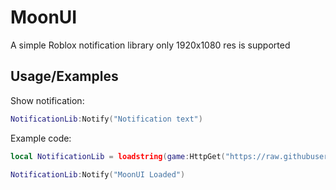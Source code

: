 # MoonUI
A simple Roblox notification library
only 1920x1080 res is supported

## Usage/Examples

Show notification:
```lua
NotificationLib:Notify("Notification text")
```

Example code:
```lua
local NotificationLib = loadstring(game:HttpGet("https://raw.githubusercontent.com/imqxod/moonui/main/moonui.lua",true))()

NotificationLib:Notify("MoonUI Loaded")
```

